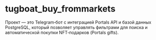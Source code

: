 # tugboat_buy_frommarkets
Проект — это Telegram‑бот с интеграцией Portals API и базой данных PostgreSQL, который позволяет управлять фильтрами для поиска и автоматической покупки NFT‑подарков (Portals gifts).
